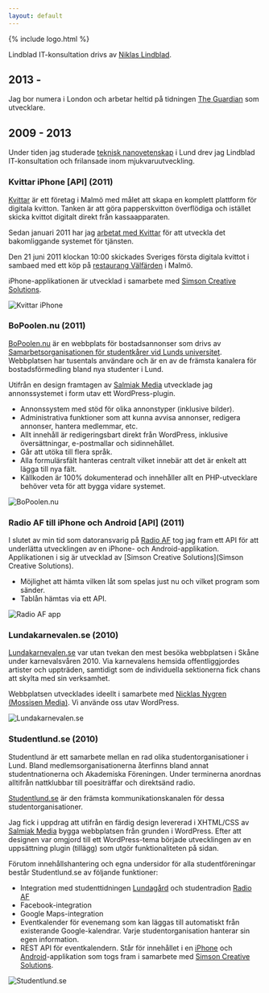 ```yaml
---
layout: default
---
```


{% include logo.html %}

Lindblad IT-konsultation drivs av [Niklas Lindblad](https://www.linkedin.com/in/nlindblad).

## 2013 -
Jag bor numera i London och arbetar heltid på tidningen [The Guardian](http://www.theguardian.com/uk) som utvecklare.


## 2009 - 2013
Under tiden jag studerade [teknisk nanovetenskap](http://www.lth.se/utbildning/teknisk-nanovetenskap/fragor-till-nanoingenjorer/) i Lund drev jag Lindblad IT-konsultation och frilansade inom mjukvaruutveckling.

### Kvittar iPhone [API] (2011)

[Kvittar](http://kvittar.se/this-is-kvittar/) är ett företag i Malmö med målet att skapa en komplett plattform för digitala kvitton. Tanken är att göra papperskvitton överflödiga och istället skicka kvittot digitalt direkt från kassaapparaten.

Sedan januari 2011 har jag [arbetat med Kvittar](http://kvittar.se/2011/02/civilingenjor-med-fokus-pa-lamp/) för att utveckla det bakomliggande systemet för tjänsten.

Den 21 juni 2011 klockan 10:00 skickades Sveriges första digitala kvittot i sambaed med ett köp på [restaurang Välfärden](http://valfarden.se/) i Malmö.

iPhone-applikationen är utvecklad i samarbete med [Simson Creative Solutions](http://simsons.se/).

![Kvittar iPhone](https://d2tjdh98vh6jzp.cloudfront.net/images/lindblad-info/kvittar-iphone-bw.png)

### BoPoolen.nu (2011)

[BoPoolen.nu](http://bopoolen.nu) är en webbplats för bostadsannonser som drivs av [Samarbetsorganisationen för studentkårer vid Lunds universitet](http://www.lus.lu.se/index.php/). Webbplatsen har tusentals användare och är en av de främsta kanalera för bostadsförmedling bland nya studenter i Lund.

Utifrån en design framtagen av [Salmiak Media](http://www.salmiakmedia.se/) utvecklade jag annonssystemet i form utav ett WordPress-plugin.

- Annonssystem med stöd för olika annonstyper (inklusive bilder).
- Administrativa funktioner som att kunna avvisa annonser, redigera annonser, hantera medlemmar, etc.
- Allt innehåll är redigeringsbart direkt från WordPress, inklusive översättningar, e-postmallar och sidinnehållet.
- Går att utöka till flera språk.
- Alla formulärsfält hanteras centralt vilket innebär att det är enkelt att lägga till nya fält.
- Källkoden är 100% dokumenterad och innehåller allt en PHP-utvecklare behöver veta för att bygga vidare systemet.

![BoPoolen.nu](https://d2tjdh98vh6jzp.cloudfront.net/images/lindblad-info/bopoolen-nu-bw.png)

### Radio AF till iPhone och Android [API] (2011)

I slutet av min tid som datoransvarig på [Radio AF](http://radioaf.se) tog jag fram ett API för att underlätta utvecklingen av en iPhone- och Android-applikation. Applikationen i sig är utvecklad av [Simson Creative Solutions](Simson Creative Solutions).

- Möjlighet att hämta vilken låt som spelas just nu och vilket program som sänder.
- Tablån hämtas via ett API.

![Radio AF app](https://d2tjdh98vh6jzp.cloudfront.net/images/lindblad-info/radioaf-app-bw.png)

### Lundakarnevalen.se (2010)

[Lundakarnevalen.se](http://lundakarnevalen.se) var utan tvekan den mest besöka webbplatsen i Skåne under karnevalsvåren 2010. Via karnevalens hemsida offentliggjordes artister och uppträden, samtidigt som de individuella sektionerna fick chans att skylta med sin verksamhet.

Webbplatsen utvecklades ideellt i samarbete med [Nicklas Nygren (Mossisen Media)](http://mossisen.se/). Vi använde oss utav WordPress.

![Lundakarnevalen.se](https://d2tjdh98vh6jzp.cloudfront.net/images/lindblad-info/lundakarnevalen-se-bw.png)

### Studentlund.se (2010)

Studentlund är ett samarbete mellan en rad olika studentorganisationer i Lund. Bland medlemsorganisationerna återfinns bland annat studentnationerna och Akademiska Föreningen. Under terminerna anordnas alltifrån nattklubbar till poesiträffar och direktsänd radio.

[Studentlund.se](http://studentlund.se) är den främsta kommunikationskanalen för dessa studentorganisationer.

Jag fick i uppdrag att utifrån en färdig design levererad i XHTML/CSS av [Salmiak Media](http://www.salmiakmedia.se/) bygga webbplatsen från grunden i WordPress. Efter att designen var omgjord till ett WordPress-tema började utvecklingen av en uppsättning plugin (tillägg) som utgör funktionaliteten på sidan.

Förutom innehållshantering och egna undersidor för alla studentföreningar består Studentlund.se av följande funktioner:

- Integration med studenttidningen [Lundagård](http://lundagard.se) och studentradion [Radio AF](http://radioaf.se)
- Facebook-integration
- Google Maps-integration
- Eventkalender för evenemang som kan läggas till automatiskt från existerande Google-kalendrar. Varje studentorganisation hanterar sin egen information.
- REST API för eventkalendern. Står för innehållet i en [iPhone](http://itunes.apple.com/se/app/studentlund-din-guide-till/id432194715?mt=8") och [Android](https://market.android.com/details?id=org.af.studentlund38feature=search_result)-applikation som togs fram i samarbete med [Simson Creative Solutions](http://simsons.se/).

![Studentlund.se](https://d2tjdh98vh6jzp.cloudfront.net/images/lindblad-info/studentlund-bw.png)
